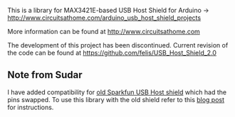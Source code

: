 This is a library for MAX3421E-based USB Host Shield for Arduino -> http://www.circuitsathome.com/arduino_usb_host_shield_projects

More information can be found at http://www.circuitsathome.com

The development of this project has been discontinued. Current revision of the code can be found at https://github.com/felis/USB_Host_Shield_2.0

Note from Sudar
-------------

I have added compatibility for [old Sparkfun USB Host shield](https://www.sparkfun.com/products/9628) which had the pins swapped. To use this library with the old shield refer to this [blog post](http://hardwarefun.com/tutorials/using-usb-host-shield-with-arduino) for instructions.
